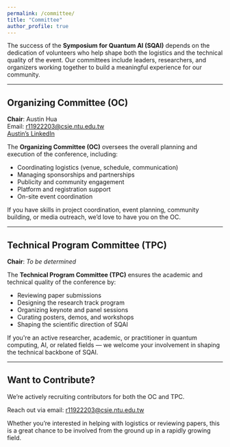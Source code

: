 ```yaml
---
permalink: /committee/
title: "Committee"
author_profile: true
---
```


The success of the **Symposium for Quantum AI (SQAI)** depends on the dedication of volunteers who help shape both the logistics and the technical quality of the event. Our committees include leaders, researchers, and organizers working together to build a meaningful experience for our community.

---

## Organizing Committee (OC)

**Chair**: Austin Hua  
Email: [r11922203@csie.ntu.edu.tw](mailto:r11922203@csie.ntu.edu.tw)  
[Austin’s LinkedIn](https://www.linkedin.com/in/austin-hua/)  

The **Organizing Committee (OC)** oversees the overall planning and execution of the conference, including:

- Coordinating logistics (venue, schedule, communication)
- Managing sponsorships and partnerships
- Publicity and community engagement
- Platform and registration support
- On-site event coordination

If you have skills in project coordination, event planning, community building, or media outreach, we’d love to have you on the OC.

---

## Technical Program Committee (TPC)

**Chair**: *To be determined*

The **Technical Program Committee (TPC)** ensures the academic and technical quality of the conference by:

- Reviewing paper submissions
- Designing the research track program
- Organizing keynote and panel sessions
- Curating posters, demos, and workshops
- Shaping the scientific direction of SQAI

If you're an active researcher, academic, or practitioner in quantum computing, AI, or related fields — we welcome your involvement in shaping the technical backbone of SQAI.

---

## Want to Contribute?

We’re actively recruiting contributors for both the OC and TPC.

Reach out via email: [r11922203@csie.ntu.edu.tw](mailto:r11922203@csie.ntu.edu.tw)  

Whether you’re interested in helping with logistics or reviewing papers, this is a great chance to be involved from the ground up in a rapidly growing field.

<!-- 请根据实际情况补充和修改名单及职务 -->
